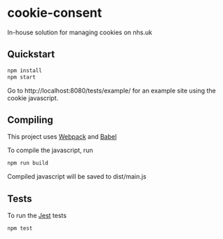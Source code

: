 # cookie-consent
In-house solution for managing cookies on nhs.uk

## Quickstart

```sh
npm install
npm start
```

Go to http://localhost:8080/tests/example/ for an example site using the cookie javascript.

## Compiling

This project uses [Webpack](https://webpack.js.org/) and [Babel](https://babeljs.io/)

To compile the javascript, run
```sh
npm run build
```

Compiled javascript will be saved to dist/main.js

## Tests

To run the [Jest](https://jestjs.io/en/) tests

```sh
npm test
```
